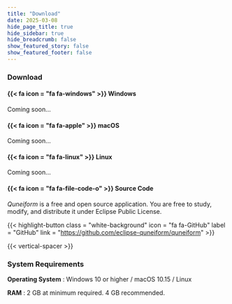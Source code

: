 ```yaml
---
title: "Download"
date: 2025-03-08
hide_page_title: true
hide_sidebar: true
hide_breadcrumb: false
show_featured_story: false
show_featured_footer: false
---
```


### Download

#### {{< fa icon = "fa fa-windows" >}} Windows

Coming soon...

#### {{< fa icon = "fa fa-apple" >}} macOS

Coming soon...

#### {{< fa icon = "fa fa-linux" >}} Linux

Coming soon...

#### {{< fa icon = "fa fa-file-code-o" >}} Source Code

*Quneiform* is a free and open source application.
You are free to study, modify, and distribute it under Eclipse Public License.

{{< highlight-button class = "white-background" icon = "fa fa-GitHub" label = "GitHub" link = "https://github.com/eclipse-quneiform/quneiform" >}}

{{< vertical-spacer >}}

### System Requirements

**Operating System** : Windows 10 or higher / macOS 10.15 / Linux

**RAM** : 2 GB at minimum required. 4 GB recommended.
